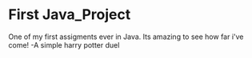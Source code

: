 # First Java_Project
One of my first assigments ever in Java. 
Its amazing to see how far i've come!
-A simple harry potter duel
